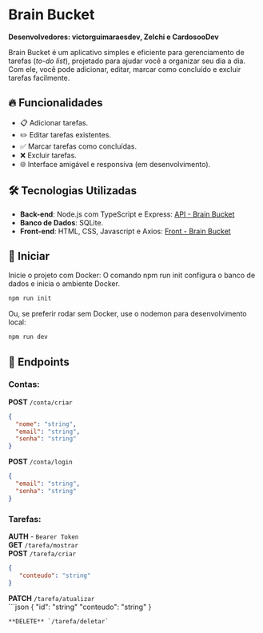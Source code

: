 # Brain Bucket

**Desenvolvedores: victorguimaraesdev, Zelchi e CardosooDev**

Brain Bucket é um aplicativo simples e eficiente para gerenciamento de tarefas (*to-do list*), projetado para ajudar você a organizar seu dia a dia. Com ele, você pode adicionar, editar, marcar como concluído e excluir tarefas facilmente.

## 🔥 Funcionalidades

- 📋 Adicionar tarefas.
- ✏️ Editar tarefas existentes.
- ✅ Marcar tarefas como concluídas.
- ❌ Excluir tarefas.
- 🌐 Interface amigável e responsiva (em desenvolvimento).

## 🛠️ Tecnologias Utilizadas

- **Back-end**: Node.js com TypeScript e Express: [API - Brain Bucket](https://github.com/Zelchi/BrainBucket-API)
- **Banco de Dados**: SQLite.
- **Front-end**: HTML, CSS, Javascript e Axios: [Front - Brain Bucket](https://github.com/victorguimaraesdev/BrainBucket-FrontEnd)

## 📜 Iniciar
Inicie o projeto com Docker: O comando npm run init configura o banco de dados e inicia o ambiente Docker.
   ```bash
   npm run init
   ```
Ou, se preferir rodar sem Docker, use o nodemon para desenvolvimento local:
   ```bash
   npm run dev
   ```

## 📜 Endpoints
### Contas:
   **POST** `/conta/criar` <br>
   ```json
   {
     "nome": "string",
     "email": "string",
     "senha": "string"
   }
   ```
   **POST** `/conta/login` <br>
   ```json
   {
     "email": "string",
     "senha": "string"
   }
   ```
### Tarefas:
   **AUTH** - `Bearer Token` <br>
   **GET** `/tarefa/mostrar` <br>
   **POST** `/tarefa/criar` <br>
   ```json
   {
      "conteudo": "string"
   }
   ```
   **PATCH** `/tarefa/atualizar` <br>
      ```json
   {
      "id": "string"
      "conteudo": "string"
   }
   ```
   **DELETE** `/tarefa/deletar`

   
